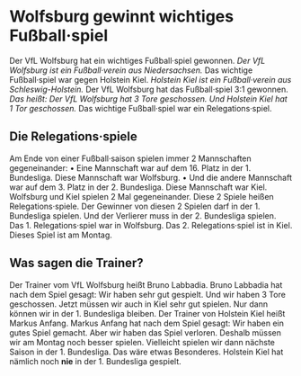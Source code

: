 # Wolfsburg gewinnt wichtiges Fußball·spiel

Der VfL Wolfsburg hat ein wichtiges Fußball·spiel gewonnen. 
*Der VfL Wolfsburg ist ein Fußball·verein aus Niedersachsen.* Das wichtige Fußball·spiel war gegen Holstein Kiel. 
*Holstein Kiel ist ein Fußball·verein aus Schleswig-Holstein.* Der VfL Wolfsburg hat das Fußball·spiel 3:1 gewonnen. *Das heißt:* 
*Der VfL Wolfsburg hat 3 Tore geschossen.* 
*Und Holstein Kiel hat 1 Tor geschossen.* Das wichtige Fußball·spiel war ein Relegations·spiel. 

## Die Relegations·spiele
Am Ende von einer Fußball·saison spielen immer 2 Mannschaften gegeneinander: • Eine Mannschaft war auf dem 16. Platz in der 1. Bundesliga. Diese Mannschaft war Wolfsburg. • Und die andere Mannschaft war auf dem 3. Platz in der 2. Bundesliga. Diese Mannschaft war Kiel. Wolfsburg und Kiel spielen 2 Mal gegeneinander. Diese 2 Spiele heißen Relegations·spiele. Der Gewinner von diesen 2 Spielen darf in der 1. Bundesliga spielen. Und der Verlierer muss in der 2. Bundesliga spielen. 
Das 1. Relegations·spiel war in Wolfsburg. Das 2. Relegations·spiel ist in Kiel. Dieses Spiel ist am Montag. 

## Was sagen die Trainer?
Der Trainer vom VfL Wolfsburg heißt Bruno Labbadia. Bruno Labbadia hat nach dem Spiel gesagt: Wir haben sehr gut gespielt. Und wir haben 3 Tore geschossen. Jetzt müssen wir auch in Kiel sehr gut spielen. Nur dann können wir in der 1. Bundesliga bleiben. 
Der Trainer von Holstein Kiel heißt Markus Anfang. Markus Anfang hat nach dem Spiel gesagt: Wir haben ein gutes Spiel gemacht. Aber wir haben das Spiel verloren. Deshalb müssen wir am Montag noch besser spielen. Vielleicht spielen wir dann nächste Saison in der 1. Bundesliga. Das wäre etwas Besonderes. Holstein Kiel hat nämlich noch **nie** in der 1. Bundesliga gespielt. 
